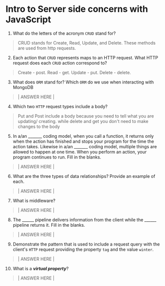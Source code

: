 # Intro to Server side concerns with JavaScript
01. What do the letters of the acronym `CRUD` stand for?

  > CRUD stands for Create, Read, Update, and Delete. These methods are used from http requests.

02. Each action that `CRUD` represents maps to an HTTP request. What HTTP request does each `CRUD` action correspond to?

  > Create - post. Read - get. Update - put. Delete - delete.

03. What does `ORM` stand for? Which `ORM` do we use when interacting with MongoDB

  > | ANSWER HERE |

04. Which two `HTTP` request types include a body?

  > Put and Post include a body because you need to tell what you are updating/ creating. while delete and get you don't need to make changes to the body

05. In a/an _______ coding model, when you call a function, it returns only when the action has finished and stops your program for the time the action takes. Likewise in a/an _______ coding model, multiple things are allowed to happen at one time. When you perform an action, your program continues to run.  Fill in the blanks.

  > | ANSWER HERE |

06. What are the three types of data relationships? Provide an example of each.

  > | ANSWER HERE |

07. What is middleware?

  > | ANSWER HERE |

08. The ______ pipeline delivers information from the client while the ______ pipeline returns it. Fill in the blanks. 

  > | ANSWER HERE |

09. Demonstrate the pattern that is used to include a request query with the client's `HTTP` request providing the property `tag` and the value `winter`.

  > | ANSWER HERE |

10. What is a ***virtual property***?

  > | ANSWER HERE |
